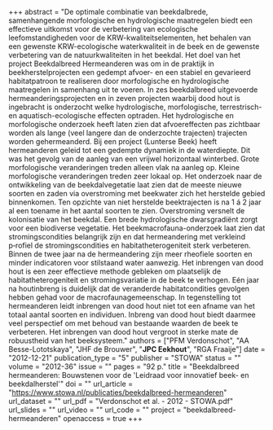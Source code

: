 +++
abstract = "De optimale combinatie van beekdalbrede, samenhangende morfologische en hydrologische maatregelen biedt een effectieve uitkomst voor de verbetering van ecologische leefomstandigheden voor de KRW-kwaliteitselementen, het behalen van een gewenste KRW-ecologische waterkwaliteit in de beek en de gewenste verbetering van de natuurkwaliteiten in het beekdal. Het doel van het project Beekdalbreed Hermeanderen was om in de praktijk in beekherstelprojecten een gedempt afvoer- en een stabiel en gevarieerd habitatpatroon te realiseren door morfologische en hydrologische maatregelen in samenhang uit te voeren. In zes beekdalbreed uitgevoerde hermeanderingsprojecten en in zeven projecten waarbij dood hout is ingebracht is onderzocht welke hydrologische, morfologische, terrestrisch- en aquatisch-ecologische effecten optraden. Het hydrologische en morfologische onderzoek heeft laten zien dat afvoereffecten pas zichtbaar worden als lange (veel langere dan de onderzochte trajecten) trajecten worden gehermeanderd. Bij een project (Lunterse Beek) heeft hermeanderen geleid tot een gedempte dynamiek in de waterdiepte. Dit was het gevolg van de aanleg van een vrijwel horizontaal winterbed. Grote morfologische veranderingen treden alleen vlak na aanleg op. Kleine morfologische veranderingen treden zeer lokaal op. Het onderzoek naar de ontwikkeling van de beekdalvegetatie laat zien dat de meeste nieuwe soorten en zaden via overstroming met beekwater zich het herstelde gebied binnenkomen. Ten opzichte van niet herstelde beektrajecten is na 1 á 2 jaar al een toename in het aantal soorten te zien. Overstroming versnelt de kolonisatie van het beekdal. Een brede hydrologische dwarsgradiënt zorgt voor een biodiverse vegetatie. Het beekmacrofauna-onderzoek laat zien dat stromingscondities belangrijk zijn en dat hermeandering met verkleind p‑rofiel de stromingscondities en habitatheterogeniteit sterk verbeteren. Binnen de twee jaar na de hermeandering zijn meer rheofiele soorten en minder indicatoren voor stilstaand water aanwezig. Het inbrengen van dood hout is een zeer effectieve methode gebleken om plaatselijk de habitatheterogeniteit en stromingsvariatie in de beek te verhogen. Eén jaar na houtinbreng is duidelijk dat de veranderde habitatcondities gevolgen hebben gehad voor de macrofaunagemeenschap. In tegenstelling tot hermeanderen leidt inbrengen van dood hout niet tot een afname van het totaal aantal soorten en individuen. Inbreng van dood hout biedt daarmee veel perspectief om met behoud van bestaande waarden de beek te verbeteren. Het inbrengen van dood hout vergroot in sterke mate de robuustheid van het beeksysteem."
authors = ["PFM Verdonschot", "AA Besse-Lototskaya", "JHF de Brouwer", "**JPC Eekhout**", "RGA Fraaije"]
date = "2012-12-21"
publication_type = "5"
publisher = "STOWA"
status = ""
volume = "2012-36"
issue = ""
pages = "92 p."
title = "Beekdalbreed hermeanderen: Bouwstenen voor de 'Leidraad voor innovatief beek- en beekdalherstel'"
doi = ""
url_article = "https://www.stowa.nl/publicaties/beekdalbreed-hermeanderen"
url_dataset = ""
url_pdf = "Verdonschot et al. - 2012 - STOWA.pdf"
url_slides = ""
url_video = ""
url_code = ""
project = "beekdalbreed-hermeanderen"
openaccess = true
+++

